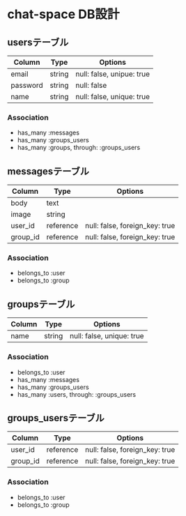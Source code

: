# chat-space DB設計
## usersテーブル
|Column|Type|Options|
|------|----|-------|
|email|string|null: false, unipue: true|
|password|string|null: false|
|name|string|null: false, unique: true|
### Association
- has_many  :messages
- has_many :groups_users
- has_many :groups,  through:   :groups_users

## messagesテーブル
|Column|Type|Options|
|------|----|-------|
|body|text|
|image|string|
|user_id|reference|null: false, foreign_key: true|
|group_id|reference|null: false, foreign_key: true|

### Association
- belongs_to :user
- belongs_to :group

## groupsテーブル
|Column|Type|Options|
|------|----|-------
|name|string|null: false, unique: true|
### Association
- belongs_to :user
- has_many  :messages
- has_many  :groups_users
- has_many  :users,  through:  :groups_users

## groups_usersテーブル
|Column|Type|Options|
|------|----|-------|
|user_id|reference|null: false, foreign_key: true|
|group_id|reference|null: false, foreign_key: true|
### Association
- belongs_to :user
- belongs_to :group

